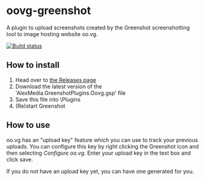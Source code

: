 # oovg-greenshot

A plugin to upload screenshots created by the Greenshot screenshotting tool to image hosting website oo.vg.

[![Build status](https://ci.appveyor.com/api/projects/status/6mmi58hhw2db6ti8?svg=true)](https://ci.appveyor.com/project/AlexvanHerwijnen/oovg-greenshot)

## How to install
1. Head over to [the Releases page](https://github.com/AlexMedia/oovg-greenshot)
2. Download the latest version of the 'AlexMedia.GreenshotPlugins.Oovg.gsp' file
3. Save this file into <Greenshot folder>\Plugins
4. (Re)start Greenshot

## How to use
oo.vg has an "upload key" feature which you can use to track your previous uploads. You can configure this key by right clicking the Greenshot icon and then selecting *Configure oo.vg*. Enter your upload key in the text box and click save.

If you do not have an upload key yet, you can have one generated for you.